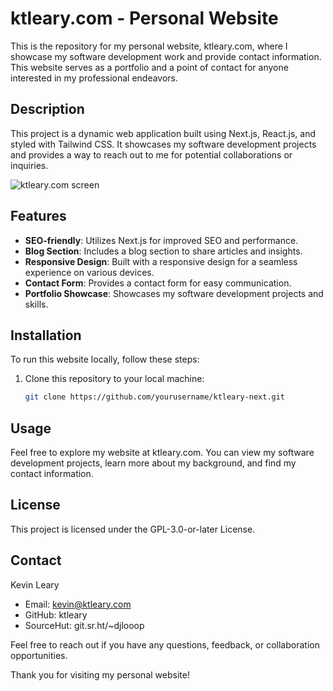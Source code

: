 # ktleary.com - Personal Website

This is the repository for my personal website, ktleary.com, where I showcase my software development work and provide contact information. This website serves as a portfolio and a point of contact for anyone interested in my professional endeavors.

## Description

This project is a dynamic web application built using Next.js, React.js, and styled with Tailwind CSS. It showcases my software development projects and provides a way to reach out to me for potential collaborations or inquiries.

![ktleary.com screen](ktleary-com.png)

## Features

- **SEO-friendly**: Utilizes Next.js for improved SEO and performance.
- **Blog Section**: Includes a blog section to share articles and insights.
- **Responsive Design**: Built with a responsive design for a seamless experience on various devices.
- **Contact Form**: Provides a contact form for easy communication.
- **Portfolio Showcase**: Showcases my software development projects and skills.

## Installation

To run this website locally, follow these steps:

1. Clone this repository to your local machine:

   ```bash
   git clone https://github.com/yourusername/ktleary-next.git
   ```

## Usage

Feel free to explore my website at ktleary.com. You can view my software development projects, learn more about my background, and find my contact information.

## License

This project is licensed under the GPL-3.0-or-later License.

## Contact

Kevin Leary

- Email: kevin@ktleary.com
- GitHub: ktleary
- SourceHut: git.sr.ht/~djlooop

Feel free to reach out if you have any questions, feedback, or collaboration opportunities.

Thank you for visiting my personal website!
